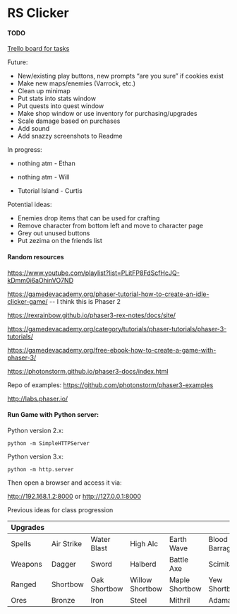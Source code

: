 # RS Clicker

#### TODO

[Trello board for tasks](https://trello.com/b/hJYfFDMr)

Future:
* New/existing play buttons, new prompts “are you sure” if cookies exist
* Make new maps/enemies (Varrock, etc.)
* Clean up minimap
* Put stats into stats window
* Put quests into quest window
* Make shop window or use inventory for purchasing/upgrades
* Scale damage based on purchases
* Add sound
* Add snazzy screenshots to Readme

In progress:
                  
* nothing atm - Ethan 

* nothing atm - Will

* Tutorial Island - Curtis


Potential ideas:
* Enemies drop items that can be used for crafting
* Remove character from bottom left and move to character page
* Grey out unused buttons
* Put zezima on the friends list

#### Random resources

https://www.youtube.com/playlist?list=PLitFP8FdScfHcJQ-kDmm0i6aOhinVO7ND

https://gamedevacademy.org/phaser-tutorial-how-to-create-an-idle-clicker-game/ -- I think this is Phaser 2

https://rexrainbow.github.io/phaser3-rex-notes/docs/site/

https://gamedevacademy.org/category/tutorials/phaser-tutorials/phaser-3-tutorials/

https://gamedevacademy.org/free-ebook-how-to-create-a-game-with-phaser-3/

https://photonstorm.github.io/phaser3-docs/index.html


Repo of examples:
https://github.com/photonstorm/phaser3-examples


http://labs.phaser.io/


#### Run Game with Python server:

Python version 2.x:

`python -m SimpleHTTPServer`

Python version 3.x:

`python -m http.server`

Then open a browser and access it via:

http://192.168.1.2:8000 
or
http://127.0.0.1:8000

Previous ideas for class progression

| Upgrades |            |              |                 |                |               |                |             |
|-------------|------------|--------------|-----------------|----------------|---------------|----------------|-------------|
| Spells      | Air Strike | Water Blast  | High Alc        | Earth Wave     | Blood Barrage | Ice Barrage    | Fire Surge  |
| Weapons     | Dagger     | Sword        | Halberd         | Battle Axe     | Scimitar      |                |             |
| Ranged      | Shortbow   | Oak Shortbow | Willow Shortbow | Maple Shortbow | Yew Shortbow  | Magic Shortbow | Crystal Bow |
| Ores        | Bronze     | Iron         | Steel           | Mithril        | Adamant       | Rune           | Dragon      |
